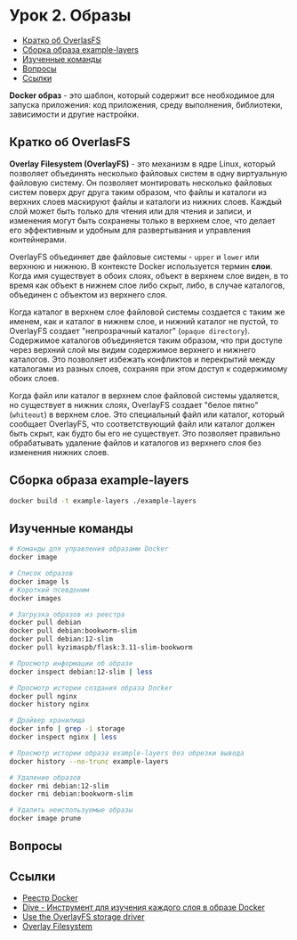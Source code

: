 # Урок 2. Образы

- [Кратко об OverlasFS](#кратко-об-overlasfs)
- [Сборка образа example-layers](#сборка-образа-example-layers)
- [Изученные команды](#изученные-команды)
- [Вопросы](#вопросы)
- [Ссылки](#ссылки)

**Docker образ** - это шаблон, который содержит все необходимое для запуска приложения: код приложения, среду выполнения, библиотеки, зависимости и другие настройки.

## Кратко об OverlasFS

**Overlay Filesystem (OverlayFS)** - это механизм в ядре Linux, который позволяет объединять несколько файловых систем в одну виртуальную файловую систему. Он позволяет монтировать несколько файловых систем поверх друг друга таким образом, что файлы и каталоги из верхних слоев маскируют файлы и каталоги из нижних слоев. Каждый слой может быть только для чтения или для чтения и записи, и изменения могут быть сохранены только в верхнем слое, что делает его эффективным и удобным для развертывания и управления контейнерами.

OverlayFS объединяет две файловые системы - `upper` и `lower` или верхнюю и нижнюю. В контексте Docker используется термин **слои**. Когда имя существует в обоих слоях, объект в верхнем слое виден, в то время как объект в нижнем слое либо скрыт, либо, в случае каталогов, объединен с объектом из верхнего слоя.

Когда каталог в верхнем слое файловой системы создается с таким же именем, как и каталог в нижнем слое, и нижний каталог не пустой, то OverlayFS создает "непрозрачный каталог" (`opaque directory`). Содержимое каталогов объединяется таким образом, что при доступе через верхний слой мы видим содержимое верхнего и нижнего каталогов. Это позволяет избежать конфликтов и перекрытий между каталогами из разных слоев, сохраняя при этом доступ к содержимому обоих слоев.

Когда файл или каталог в верхнем слое файловой системы удаляется, но существует в нижних слоях, OverlayFS создает "белое пятно" (`whiteout`) в верхнем слое. Это специальный файл или каталог, который сообщает OverlayFS, что соответствующий файл или каталог должен быть скрыт, как будто бы его не существует. Это позволяет правильно обрабатывать удаление файлов и каталогов из верхнего слоя без изменения нижних слоев.

## Сборка образа example-layers

```bash
docker build -t example-layers ./example-layers
```

## Изученные команды

```bash
# Команды для управления образами Docker
docker image

# Список образов
docker image ls
# Короткий псевдоним
docker images

# Загрузка образов из реестра
docker pull debian
docker pull debian:bookworm-slim
docker pull debian:12-slim
docker pull kyzimaspb/flask:3.11-slim-bookworm

# Просмотр информации об образе
docker inspect debian:12-slim | less

# Просмотр истории создания образа Docker
docker pull nginx
docker history nginx

# Драйвер хранилища
docker info | grep -i storage
docker inspect nginx | less

# Просмотр истории образа example-layers без обрезки вывода
docker history --no-trunc example-layers

# Удаление образов
docker rmi debian:12-slim
docker rmi debian:bookworm-slim

# Удалить неиспользуемые образы
docker image prune
```

## Вопросы


## Ссылки

* [Реестр Docker](https://hub.docker.com/)
* [Dive - Инструмент для изучения каждого слоя в образе Docker](https://github.com/wagoodman/dive)
* [Use the OverlayFS storage driver](https://docs.docker.com/storage/storagedriver/overlayfs-driver/)
* [Overlay Filesystem](https://www.kernel.org/doc/html/latest/filesystems/overlayfs.html)
